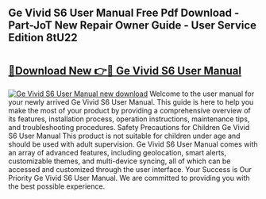 ## Ge Vivid S6 User Manual Free Pdf Download - Part-JoT New Repair Owner Guide - User Service Edition 8tU22

# <h2><a href="http://bc54239.oget.top/?id=Ge+Vivid+S6+User+Manual">🔗Download New 👉🔴 Ge Vivid S6 User Manual</a></h2>

[![Ge Vivid S6 User Manual new download](https://i.imgur.com/5g1atiW.png)](http://bc54239.oget.top/?id=Ge+Vivid+S6+User+Manual)
Welcome to the user manual for your newly arrived Ge Vivid S6 User Manual. This guide is here to help you make the most of your product by providing a comprehensive overview of its features, installation process, operation instructions, maintenance tips, and troubleshooting procedures. Safety Precautions for Children Ge Vivid S6 User Manual This product is not suitable for children under age and should be used with adult supervision. Ge Vivid S6 User Manual comes with an array of advanced features, including geolocation, smart alerts, customizable themes, and multi-device syncing, all of which can be accessed and customized through the user interface. Your Success is Our Priority Ge Vivid S6 User Manual. We are committed to providing you with the best possible experience.
